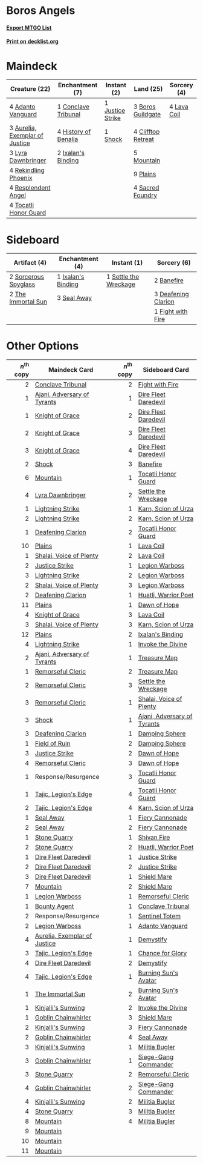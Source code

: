 # Boros Angels

#### [Export MTGO List](../collection/Boros%20Angels/Boros%20Angels.txt)
#### [Print on decklist.org](http://decklist.org/?deckmain=4%09Adanto%20Vanguard%0A3%09Aurelia,%20Exemplar%20of%20Justice%0A3%09Boros%20Guildgate%0A4%09Clifftop%20Retreat%0A1%09Conclave%20Tribunal%0A4%09History%20of%20Benalia%0A2%09Ixalan's%20Binding%0A1%09Justice%20Strike%0A4%09Lava%20Coil%0A3%09Lyra%20Dawnbringer%0A5%09Mountain%0A9%09Plains%0A4%09Rekindling%20Phoenix%0A4%09Resplendent%20Angel%0A4%09Sacred%20Foundry%0A1%09Shock%0A4%09Tocatli%20Honor%20Guard&deckside=2%09Banefire%0A3%09Deafening%20Clarion%0A1%09Fight%20with%20Fire%0A1%09Ixalan's%20Binding%0A3%09Seal%20Away%0A1%09Settle%20the%20Wreckage%0A2%09Sorcerous%20Spyglass%0A2%09The%20Immortal%20Sun)
# Maindeck

|                                              Creature (22)                                              |                                        Enchantment (7)                                        |                                        Instant (2)                                        |                                          Land (25)                                          |                                     Sorcery (4)                                      |
|---------------------------------------------------------------------------------------------------------|-----------------------------------------------------------------------------------------------|-------------------------------------------------------------------------------------------|---------------------------------------------------------------------------------------------|--------------------------------------------------------------------------------------|
|4 [Adanto Vanguard](http://gatherer.wizards.com/Pages/Card/Details.aspx?multiverseid=435152)             |1 [Conclave Tribunal](http://gatherer.wizards.com/Pages/Card/Details.aspx?multiverseid=452756) |1 [Justice Strike](http://gatherer.wizards.com/Pages/Card/Details.aspx?multiverseid=452932)|3 [Boros Guildgate](http://gatherer.wizards.com/Pages/Card/Details.aspx?multiverseid=426056) |4 [Lava Coil](http://gatherer.wizards.com/Pages/Card/Details.aspx?multiverseid=452858)|
|3 [Aurelia, Exemplar of Justice](http://gatherer.wizards.com/Pages/Card/Details.aspx?multiverseid=452903)|4 [History of Benalia](http://gatherer.wizards.com/Pages/Card/Details.aspx?multiverseid=442909)|1 [Shock](http://gatherer.wizards.com/Pages/Card/Details.aspx?multiverseid=386365)         |4 [Clifftop Retreat](http://gatherer.wizards.com/Pages/Card/Details.aspx?multiverseid=241980)|                                                                                      |
|3 [Lyra Dawnbringer](http://gatherer.wizards.com/Pages/Card/Details.aspx?multiverseid=442914)            |2 [Ixalan's Binding](http://gatherer.wizards.com/Pages/Card/Details.aspx?multiverseid=435168)  |                                                                                           |5 [Mountain](http://gatherer.wizards.com/Pages/Card/Details.aspx?multiverseid=439604)        |                                                                                      |
|4 [Rekindling Phoenix](http://gatherer.wizards.com/Pages/Card/Details.aspx?multiverseid=439768)          |                                                                                               |                                                                                           |9 [Plains](http://gatherer.wizards.com/Pages/Card/Details.aspx?multiverseid=439601)          |                                                                                      |
|4 [Resplendent Angel](http://gatherer.wizards.com/Pages/Card/Details.aspx?multiverseid=447170)           |                                                                                               |                                                                                           |4 [Sacred Foundry](http://gatherer.wizards.com/Pages/Card/Details.aspx?multiverseid=405106)  |                                                                                      |
|4 [Tocatli Honor Guard](http://gatherer.wizards.com/Pages/Card/Details.aspx?multiverseid=435194)         |                                                                                               |                                                                                           |                                                                                             |                                                                                      |


# Sideboard

|                                         Artifact (4)                                          |                                       Enchantment (4)                                       |                                          Instant (1)                                           |                                         Sorcery (6)                                          |
|-----------------------------------------------------------------------------------------------|---------------------------------------------------------------------------------------------|------------------------------------------------------------------------------------------------|----------------------------------------------------------------------------------------------|
|2 [Sorcerous Spyglass](http://gatherer.wizards.com/Pages/Card/Details.aspx?multiverseid=435407)|1 [Ixalan's Binding](http://gatherer.wizards.com/Pages/Card/Details.aspx?multiverseid=435168)|1 [Settle the Wreckage](http://gatherer.wizards.com/Pages/Card/Details.aspx?multiverseid=435186)|2 [Banefire](http://gatherer.wizards.com/Pages/Card/Details.aspx?multiverseid=397676)         |
|2 [The Immortal Sun](http://gatherer.wizards.com/Pages/Card/Details.aspx?multiverseid=439844)  |3 [Seal Away](http://gatherer.wizards.com/Pages/Card/Details.aspx?multiverseid=442919)       |                                                                                                |3 [Deafening Clarion](http://gatherer.wizards.com/Pages/Card/Details.aspx?multiverseid=452915)|
|                                                                                               |                                                                                             |                                                                                                |1 [Fight with Fire](http://gatherer.wizards.com/Pages/Card/Details.aspx?multiverseid=443007)  |


# Other Options

|*n*<sup>th</sup> copy|                                             Maindeck Card                                             |*n*<sup>th</sup> copy|                                            Sideboard Card                                            |
|--------------------:|-------------------------------------------------------------------------------------------------------|--------------------:|------------------------------------------------------------------------------------------------------|
|                    2|[Conclave Tribunal](http://gatherer.wizards.com/Pages/Card/Details.aspx?multiverseid=452756)           |                    2|[Fight with Fire](http://gatherer.wizards.com/Pages/Card/Details.aspx?multiverseid=443007)            |
|                    1|[Ajani, Adversary of Tyrants](http://gatherer.wizards.com/Pages/Card/Details.aspx?multiverseid=447139) |                    1|[Dire Fleet Daredevil](http://gatherer.wizards.com/Pages/Card/Details.aspx?multiverseid=439756)       |
|                    1|[Knight of Grace](http://gatherer.wizards.com/Pages/Card/Details.aspx?multiverseid=442911)             |                    2|[Dire Fleet Daredevil](http://gatherer.wizards.com/Pages/Card/Details.aspx?multiverseid=439756)       |
|                    2|[Knight of Grace](http://gatherer.wizards.com/Pages/Card/Details.aspx?multiverseid=442911)             |                    3|[Dire Fleet Daredevil](http://gatherer.wizards.com/Pages/Card/Details.aspx?multiverseid=439756)       |
|                    3|[Knight of Grace](http://gatherer.wizards.com/Pages/Card/Details.aspx?multiverseid=442911)             |                    4|[Dire Fleet Daredevil](http://gatherer.wizards.com/Pages/Card/Details.aspx?multiverseid=439756)       |
|                    2|[Shock](http://gatherer.wizards.com/Pages/Card/Details.aspx?multiverseid=386365)                       |                    3|[Banefire](http://gatherer.wizards.com/Pages/Card/Details.aspx?multiverseid=397676)                   |
|                    6|[Mountain](http://gatherer.wizards.com/Pages/Card/Details.aspx?multiverseid=439604)                    |                    1|[Tocatli Honor Guard](http://gatherer.wizards.com/Pages/Card/Details.aspx?multiverseid=435194)        |
|                    4|[Lyra Dawnbringer](http://gatherer.wizards.com/Pages/Card/Details.aspx?multiverseid=442914)            |                    2|[Settle the Wreckage](http://gatherer.wizards.com/Pages/Card/Details.aspx?multiverseid=435186)        |
|                    1|[Lightning Strike](http://gatherer.wizards.com/Pages/Card/Details.aspx?multiverseid=435303)            |                    1|[Karn, Scion of Urza](http://gatherer.wizards.com/Pages/Card/Details.aspx?multiverseid=442889)        |
|                    2|[Lightning Strike](http://gatherer.wizards.com/Pages/Card/Details.aspx?multiverseid=435303)            |                    2|[Karn, Scion of Urza](http://gatherer.wizards.com/Pages/Card/Details.aspx?multiverseid=442889)        |
|                    1|[Deafening Clarion](http://gatherer.wizards.com/Pages/Card/Details.aspx?multiverseid=452915)           |                    2|[Tocatli Honor Guard](http://gatherer.wizards.com/Pages/Card/Details.aspx?multiverseid=435194)        |
|                   10|[Plains](http://gatherer.wizards.com/Pages/Card/Details.aspx?multiverseid=439601)                      |                    1|[Lava Coil](http://gatherer.wizards.com/Pages/Card/Details.aspx?multiverseid=452858)                  |
|                    1|[Shalai, Voice of Plenty](http://gatherer.wizards.com/Pages/Card/Details.aspx?multiverseid=442923)     |                    2|[Lava Coil](http://gatherer.wizards.com/Pages/Card/Details.aspx?multiverseid=452858)                  |
|                    2|[Justice Strike](http://gatherer.wizards.com/Pages/Card/Details.aspx?multiverseid=452932)              |                    1|[Legion Warboss](http://gatherer.wizards.com/Pages/Card/Details.aspx?multiverseid=452859)             |
|                    3|[Lightning Strike](http://gatherer.wizards.com/Pages/Card/Details.aspx?multiverseid=435303)            |                    2|[Legion Warboss](http://gatherer.wizards.com/Pages/Card/Details.aspx?multiverseid=452859)             |
|                    2|[Shalai, Voice of Plenty](http://gatherer.wizards.com/Pages/Card/Details.aspx?multiverseid=442923)     |                    3|[Legion Warboss](http://gatherer.wizards.com/Pages/Card/Details.aspx?multiverseid=452859)             |
|                    2|[Deafening Clarion](http://gatherer.wizards.com/Pages/Card/Details.aspx?multiverseid=452915)           |                    1|[Huatli, Warrior Poet](http://gatherer.wizards.com/Pages/Card/Details.aspx?multiverseid=435380)       |
|                   11|[Plains](http://gatherer.wizards.com/Pages/Card/Details.aspx?multiverseid=439601)                      |                    1|[Dawn of Hope](http://gatherer.wizards.com/Pages/Card/Details.aspx?multiverseid=452758)               |
|                    4|[Knight of Grace](http://gatherer.wizards.com/Pages/Card/Details.aspx?multiverseid=442911)             |                    3|[Lava Coil](http://gatherer.wizards.com/Pages/Card/Details.aspx?multiverseid=452858)                  |
|                    3|[Shalai, Voice of Plenty](http://gatherer.wizards.com/Pages/Card/Details.aspx?multiverseid=442923)     |                    3|[Karn, Scion of Urza](http://gatherer.wizards.com/Pages/Card/Details.aspx?multiverseid=442889)        |
|                   12|[Plains](http://gatherer.wizards.com/Pages/Card/Details.aspx?multiverseid=439601)                      |                    2|[Ixalan's Binding](http://gatherer.wizards.com/Pages/Card/Details.aspx?multiverseid=435168)           |
|                    4|[Lightning Strike](http://gatherer.wizards.com/Pages/Card/Details.aspx?multiverseid=435303)            |                    1|[Invoke the Divine](http://gatherer.wizards.com/Pages/Card/Details.aspx?multiverseid=447152)          |
|                    2|[Ajani, Adversary of Tyrants](http://gatherer.wizards.com/Pages/Card/Details.aspx?multiverseid=447139) |                    1|[Treasure Map](http://gatherer.wizards.com/Pages/Card/Details.aspx?multiverseid=435410)               |
|                    1|[Remorseful Cleric](http://gatherer.wizards.com/Pages/Card/Details.aspx?multiverseid=447169)           |                    2|[Treasure Map](http://gatherer.wizards.com/Pages/Card/Details.aspx?multiverseid=435410)               |
|                    2|[Remorseful Cleric](http://gatherer.wizards.com/Pages/Card/Details.aspx?multiverseid=447169)           |                    3|[Settle the Wreckage](http://gatherer.wizards.com/Pages/Card/Details.aspx?multiverseid=435186)        |
|                    3|[Remorseful Cleric](http://gatherer.wizards.com/Pages/Card/Details.aspx?multiverseid=447169)           |                    1|[Shalai, Voice of Plenty](http://gatherer.wizards.com/Pages/Card/Details.aspx?multiverseid=442923)    |
|                    3|[Shock](http://gatherer.wizards.com/Pages/Card/Details.aspx?multiverseid=386365)                       |                    1|[Ajani, Adversary of Tyrants](http://gatherer.wizards.com/Pages/Card/Details.aspx?multiverseid=447139)|
|                    3|[Deafening Clarion](http://gatherer.wizards.com/Pages/Card/Details.aspx?multiverseid=452915)           |                    1|[Damping Sphere](http://gatherer.wizards.com/Pages/Card/Details.aspx?multiverseid=443101)             |
|                    1|[Field of Ruin](http://gatherer.wizards.com/Pages/Card/Details.aspx?multiverseid=435415)               |                    2|[Damping Sphere](http://gatherer.wizards.com/Pages/Card/Details.aspx?multiverseid=443101)             |
|                    3|[Justice Strike](http://gatherer.wizards.com/Pages/Card/Details.aspx?multiverseid=452932)              |                    2|[Dawn of Hope](http://gatherer.wizards.com/Pages/Card/Details.aspx?multiverseid=452758)               |
|                    4|[Remorseful Cleric](http://gatherer.wizards.com/Pages/Card/Details.aspx?multiverseid=447169)           |                    3|[Dawn of Hope](http://gatherer.wizards.com/Pages/Card/Details.aspx?multiverseid=452758)               |
|                    1|Response/Resurgence                                                                                    |                    3|[Tocatli Honor Guard](http://gatherer.wizards.com/Pages/Card/Details.aspx?multiverseid=435194)        |
|                    1|[Tajic, Legion's Edge](http://gatherer.wizards.com/Pages/Card/Details.aspx?multiverseid=452954)        |                    4|[Tocatli Honor Guard](http://gatherer.wizards.com/Pages/Card/Details.aspx?multiverseid=435194)        |
|                    2|[Tajic, Legion's Edge](http://gatherer.wizards.com/Pages/Card/Details.aspx?multiverseid=452954)        |                    4|[Karn, Scion of Urza](http://gatherer.wizards.com/Pages/Card/Details.aspx?multiverseid=442889)        |
|                    1|[Seal Away](http://gatherer.wizards.com/Pages/Card/Details.aspx?multiverseid=442919)                   |                    1|[Fiery Cannonade](http://gatherer.wizards.com/Pages/Card/Details.aspx?multiverseid=435297)            |
|                    2|[Seal Away](http://gatherer.wizards.com/Pages/Card/Details.aspx?multiverseid=442919)                   |                    2|[Fiery Cannonade](http://gatherer.wizards.com/Pages/Card/Details.aspx?multiverseid=435297)            |
|                    1|[Stone Quarry](http://gatherer.wizards.com/Pages/Card/Details.aspx?multiverseid=433214)                |                    1|[Shivan Fire](http://gatherer.wizards.com/Pages/Card/Details.aspx?multiverseid=443030)                |
|                    2|[Stone Quarry](http://gatherer.wizards.com/Pages/Card/Details.aspx?multiverseid=433214)                |                    2|[Huatli, Warrior Poet](http://gatherer.wizards.com/Pages/Card/Details.aspx?multiverseid=435380)       |
|                    1|[Dire Fleet Daredevil](http://gatherer.wizards.com/Pages/Card/Details.aspx?multiverseid=439756)        |                    1|[Justice Strike](http://gatherer.wizards.com/Pages/Card/Details.aspx?multiverseid=452932)             |
|                    2|[Dire Fleet Daredevil](http://gatherer.wizards.com/Pages/Card/Details.aspx?multiverseid=439756)        |                    2|[Justice Strike](http://gatherer.wizards.com/Pages/Card/Details.aspx?multiverseid=452932)             |
|                    3|[Dire Fleet Daredevil](http://gatherer.wizards.com/Pages/Card/Details.aspx?multiverseid=439756)        |                    1|[Shield Mare](http://gatherer.wizards.com/Pages/Card/Details.aspx?multiverseid=447173)                |
|                    7|[Mountain](http://gatherer.wizards.com/Pages/Card/Details.aspx?multiverseid=439604)                    |                    2|[Shield Mare](http://gatherer.wizards.com/Pages/Card/Details.aspx?multiverseid=447173)                |
|                    1|[Legion Warboss](http://gatherer.wizards.com/Pages/Card/Details.aspx?multiverseid=452859)              |                    1|[Remorseful Cleric](http://gatherer.wizards.com/Pages/Card/Details.aspx?multiverseid=447169)          |
|                    1|[Bounty Agent](http://gatherer.wizards.com/Pages/Card/Details.aspx?multiverseid=452752)                |                    1|[Conclave Tribunal](http://gatherer.wizards.com/Pages/Card/Details.aspx?multiverseid=452756)          |
|                    2|Response/Resurgence                                                                                    |                    1|[Sentinel Totem](http://gatherer.wizards.com/Pages/Card/Details.aspx?multiverseid=435404)             |
|                    2|[Legion Warboss](http://gatherer.wizards.com/Pages/Card/Details.aspx?multiverseid=452859)              |                    1|[Adanto Vanguard](http://gatherer.wizards.com/Pages/Card/Details.aspx?multiverseid=435152)            |
|                    4|[Aurelia, Exemplar of Justice](http://gatherer.wizards.com/Pages/Card/Details.aspx?multiverseid=452903)|                    1|[Demystify](http://gatherer.wizards.com/Pages/Card/Details.aspx?multiverseid=435159)                  |
|                    3|[Tajic, Legion's Edge](http://gatherer.wizards.com/Pages/Card/Details.aspx?multiverseid=452954)        |                    1|[Chance for Glory](http://gatherer.wizards.com/Pages/Card/Details.aspx?multiverseid=452909)           |
|                    4|[Dire Fleet Daredevil](http://gatherer.wizards.com/Pages/Card/Details.aspx?multiverseid=439756)        |                    2|[Demystify](http://gatherer.wizards.com/Pages/Card/Details.aspx?multiverseid=435159)                  |
|                    4|[Tajic, Legion's Edge](http://gatherer.wizards.com/Pages/Card/Details.aspx?multiverseid=452954)        |                    1|[Burning Sun's Avatar](http://gatherer.wizards.com/Pages/Card/Details.aspx?multiverseid=435289)       |
|                    1|[The Immortal Sun](http://gatherer.wizards.com/Pages/Card/Details.aspx?multiverseid=439844)            |                    2|[Burning Sun's Avatar](http://gatherer.wizards.com/Pages/Card/Details.aspx?multiverseid=435289)       |
|                    1|[Kinjalli's Sunwing](http://gatherer.wizards.com/Pages/Card/Details.aspx?multiverseid=435170)          |                    2|[Invoke the Divine](http://gatherer.wizards.com/Pages/Card/Details.aspx?multiverseid=447152)          |
|                    1|[Goblin Chainwhirler](http://gatherer.wizards.com/Pages/Card/Details.aspx?multiverseid=443017)         |                    3|[Shield Mare](http://gatherer.wizards.com/Pages/Card/Details.aspx?multiverseid=447173)                |
|                    2|[Kinjalli's Sunwing](http://gatherer.wizards.com/Pages/Card/Details.aspx?multiverseid=435170)          |                    3|[Fiery Cannonade](http://gatherer.wizards.com/Pages/Card/Details.aspx?multiverseid=435297)            |
|                    2|[Goblin Chainwhirler](http://gatherer.wizards.com/Pages/Card/Details.aspx?multiverseid=443017)         |                    4|[Seal Away](http://gatherer.wizards.com/Pages/Card/Details.aspx?multiverseid=442919)                  |
|                    3|[Kinjalli's Sunwing](http://gatherer.wizards.com/Pages/Card/Details.aspx?multiverseid=435170)          |                    1|[Militia Bugler](http://gatherer.wizards.com/Pages/Card/Details.aspx?multiverseid=447165)             |
|                    3|[Goblin Chainwhirler](http://gatherer.wizards.com/Pages/Card/Details.aspx?multiverseid=443017)         |                    1|[Siege-Gang Commander](http://gatherer.wizards.com/Pages/Card/Details.aspx?multiverseid=413689)       |
|                    3|[Stone Quarry](http://gatherer.wizards.com/Pages/Card/Details.aspx?multiverseid=433214)                |                    2|[Remorseful Cleric](http://gatherer.wizards.com/Pages/Card/Details.aspx?multiverseid=447169)          |
|                    4|[Goblin Chainwhirler](http://gatherer.wizards.com/Pages/Card/Details.aspx?multiverseid=443017)         |                    2|[Siege-Gang Commander](http://gatherer.wizards.com/Pages/Card/Details.aspx?multiverseid=413689)       |
|                    4|[Kinjalli's Sunwing](http://gatherer.wizards.com/Pages/Card/Details.aspx?multiverseid=435170)          |                    2|[Militia Bugler](http://gatherer.wizards.com/Pages/Card/Details.aspx?multiverseid=447165)             |
|                    4|[Stone Quarry](http://gatherer.wizards.com/Pages/Card/Details.aspx?multiverseid=433214)                |                    3|[Militia Bugler](http://gatherer.wizards.com/Pages/Card/Details.aspx?multiverseid=447165)             |
|                    8|[Mountain](http://gatherer.wizards.com/Pages/Card/Details.aspx?multiverseid=439604)                    |                    4|[Militia Bugler](http://gatherer.wizards.com/Pages/Card/Details.aspx?multiverseid=447165)             |
|                    9|[Mountain](http://gatherer.wizards.com/Pages/Card/Details.aspx?multiverseid=439604)                    |                     |                                                                                                      |
|                   10|[Mountain](http://gatherer.wizards.com/Pages/Card/Details.aspx?multiverseid=439604)                    |                     |                                                                                                      |
|                   11|[Mountain](http://gatherer.wizards.com/Pages/Card/Details.aspx?multiverseid=439604)                    |                     |                                                                                                      |


